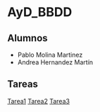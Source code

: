 # AyD_BBDD
## Alumnos
- Pablo Molina Martinez
- Andrea Hernandez Martín

## Tareas
[Tarea1](./Tarea1/tarea1.md)
[Tarea2](./Tarea2/README.md)
[Tarea3](./Tarea3/tarea3.md)

